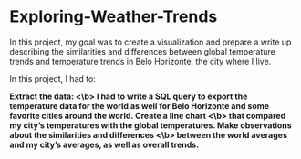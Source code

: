 # Exploring-Weather-Trends

In this project, my goal was to create a visualization and prepare a write up describing the similarities and differences between global temperature trends and temperature trends in Belo Horizonte, the city where I live.
    
In this project, I had to:

<b> Extract the data: <\b> I had to write a SQL query to export the temperature data for the world as well for Belo Horizonte and some favorite cities around the world.
<b> Create a line chart <\b> that compared my city’s temperatures with the global temperatures.
<b> Make observations about the similarities and differences <\b> between the world averages and my city’s averages, as well as overall trends. 
